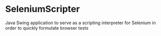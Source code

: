 SeleniumScripter
================

Java Swing application to serve as a scripting interpreter for Selenium in order to quickly formulate browser tests
